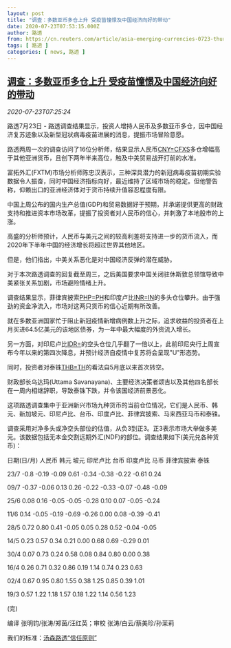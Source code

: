 ```yaml
---
layout: post
title: "调查：多数亚币多仓上升 受疫苗憧憬及中国经济向好的带动"
date: 2020-07-23T07:53:15.000Z
author: 路透
from: https://cn.reuters.com/article/asia-emerging-currencies-0723-thur-idCNKCS24O0R7
tags: [ 路透 ]
categories: [ news, 路透 ]
---
```

<!--1595490795000-->
[调查：多数亚币多仓上升 受疫苗憧憬及中国经济向好的带动](https://cn.reuters.com/article/asia-emerging-currencies-0723-thur-idCNKCS24O0R7)
------

<div>
<div><i>2020-07-23T07:25:24</i></div><div class="StandardArticleBody_body"><p>路透7月23日 - 路透调查结果显示，投资人增持人民币及多数亚币多仓，因中国经济复苏迹象以及新型冠状病毒疫苗进展的消息，提振市场冒险意愿。 </p><p>路透两周一次的调查访问了16位分析师，结果显示人民币<a href="/investing/currencies/quote?srcCurr=CNY&destCurr=USD">CNY=CFXS</a>多仓增幅高于其他亚洲货币，且创下两年半来高位，触及中美贸易战开打前的水准。 </p><p>富拓外汇(FXTM)市场分析师陈忠汉表示，三种深具潜力的新冠病毒疫苗初期实验数据令人振奋，同时中国经济指标向好，最近维持了区域市场的稳定。但他警告称，仰赖出口的亚洲经济体对于货币持续升值容忍程度有限。 </p><p>中国上周公布的国内生产总值(GDP)和贸易数据好于预期，并承诺提供更高的财政支持和推进资本市场改革，提振了投资者对人民币的信心，并刺激了本地股市的上涨。 </p><p>高盛的分析师预计，人民币与美元之间的较高利差将支持进一步的货币流入，而2020年下半年中国的经济增长将超过世界其他地区。 </p><p>但是，他们指出，中美关系恶化是对中国经济反弹的潜在威胁。 </p><p>对于本次路透调查的回复截至周三，之后美国要求中国关闭驻休斯敦总领馆导致中美紧张关系加剧，市场避险情绪上升。 </p><p>调查结果显示，菲律宾披索<a href="/investing/currencies/quote?srcCurr=PHP&destCurr=USD">PHP=PH</a>和印度卢比<a href="/investing/currencies/quote?srcCurr=INR&destCurr=USD">INR=IN</a>的多头仓位攀升。由于强劲的资金净流入，市场对这两只货币的信心近期有所改善。 </p><p>就在多数亚洲国家忙于阻止新冠疫情新增病例数上升之际，追求收益的投资者在上月买进64.5亿美元的该地区债券，为一年中最大幅度的外资流入增长。 </p><p>另一方面，对印尼卢比<a href="/investing/currencies/quote?srcCurr=IDR&destCurr=USD">IDR=</a>的空头仓位几乎翻了一倍以上，此前印尼央行上周宣布今年以来的第四次降息，并预计经济自疫情中复苏将会呈现"U"形态势。 </p><p>同时，投资者对泰铢<a href="/investing/currencies/quote?srcCurr=THB&destCurr=USD">THB=TH</a>的看法自5月底以来首次转空。 </p><p>财政部长乌达玛(Uttama Savanayana)、主要经济决策者颂吉以及其他四名部长在一周内相继辞职，导致泰铢下跌，并令该国经济前景恶化。 </p><p>这项路透调查集中于亚洲新兴市场九种货币的当前仓位情况，它们是人民币、韩元、新加坡元、印尼卢比、台币、印度卢比、菲律宾披索、马来西亚马币和泰铢。 </p><p>调查采用对净多头或净空头部位的估值，从负3到正3。正3表示市场大举做多美元。该数据包括无本金交割远期外汇(NDF)的部位。调查结果如下(美元兑各种货币)： </p><p>日期(日/月) 人民币   韩元    坡元   印尼卢比   台币   印度卢比   马币  菲律宾披索  泰铢 </p><p>23/7         -0.8   -0.19   -0.09     0.61    -0.34    -0.38   -0.22    -0.61     0.24 </p><p>09/7        -0.37   -0.06    0.13     0.26    -0.22    -0.33   -0.07    -0.48    -0.09  </p><p>25/6         0.08    0.16   -0.05    -0.05    -0.28     0.10    0.07    -0.05    -0.24      </p><p>11/6         0.14   -0.05   -0.19    -0.69    -0.26     0.00    0.08    -0.39    -0.41 </p><p>28/5         0.72    0.80    0.41    -0.05     0.05     0.28    0.52    -0.04    -0.05 </p><p>14/5         0.23    0.57    0.34     0.21     0.00     0.68    0.69    -0.29     0.01 </p><p>30/4         0.07    0.73    0.24     0.58     0.08     0.84    0.80     0.00     0.38 </p><p>16/4         0.26    0.71    0.32     0.86     0.19     1.14    0.74     0.23     0.63 </p><p>02/4         0.67    0.95    0.80     1.55     0.38     1.25    0.85     0.39     1.01 </p><p>19/3         0.57    1.22    1.18     1.57     0.18     1.22    1.14     0.56     1.23 </p><p>(完) </p><div class="Attribution_container"><div class="Attribution_attribution"><p class="Attribution_content">编译 张明钧/张涛/郑茵/汪红英；审校 张涛/白云/蔡美珍/孙茉莉</p></div></div><div class="StandardArticleBody_trustBadgeContainer"><span class="StandardArticleBody_trustBadgeTitle">我们的标准：</span><span class="trustBadgeUrl"><a href="https://www.thomsonreuters.cn/content/dam/openweb/documents/pdf/china/brochures/about-us-1.pdf">汤森路透“信任原则”</a></span></div></div>
</div>
